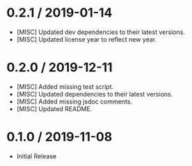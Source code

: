 0.2.1 / 2019-01-14
==================
* [MISC] Updated dev dependencies to their latest versions.
* [MISC] Updated license year to reflect new year.

0.2.0 / 2019-12-11
==================
* [MISC] Added missing test script.
* [MISC] Updated dependencies to their latest versions.
* [MISC] Added missing jsdoc comments.
* [MISC] Updated README.

0.1.0 / 2019-11-08
==================
* Initial Release